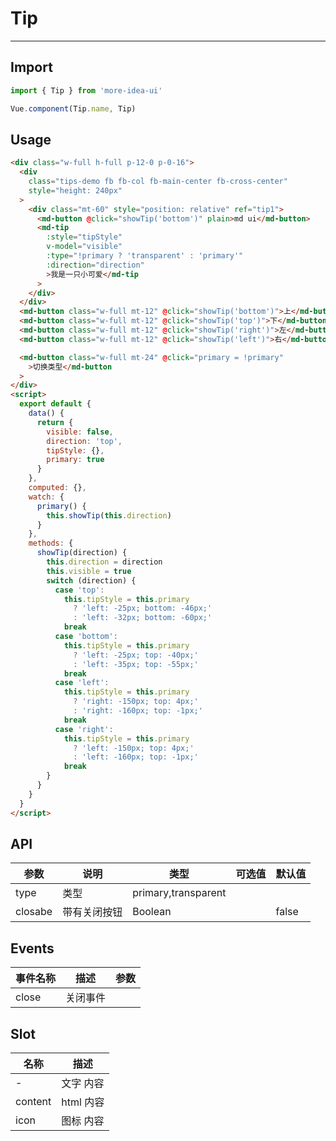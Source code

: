 <!--
 * @Descripttion:
 * @version:
 * @Author: lizt
 * @Date: 2021-01-08 15:14:21
 * @LastEditors: lizt
 * @LastEditTime: 2021-01-19 15:52:05
-->

# Tip

---

## Import

```javascript
import { Tip } from 'more-idea-ui'

Vue.component(Tip.name, Tip)
```

## Usage

```html
<div class="w-full h-full p-12-0 p-0-16">
  <div
    class="tips-demo fb fb-col fb-main-center fb-cross-center"
    style="height: 240px"
  >
    <div class="mt-60" style="position: relative" ref="tip1">
      <md-button @click="showTip('bottom')" plain>md ui</md-button>
      <md-tip
        :style="tipStyle"
        v-model="visible"
        :type="!primary ? 'transparent' : 'primary'"
        :direction="direction"
        >我是一只小可爱</md-tip
      >
    </div>
  </div>
  <md-button class="w-full mt-12" @click="showTip('bottom')">上</md-button>
  <md-button class="w-full mt-12" @click="showTip('top')">下</md-button>
  <md-button class="w-full mt-12" @click="showTip('right')">左</md-button>
  <md-button class="w-full mt-12" @click="showTip('left')">右</md-button>

  <md-button class="w-full mt-24" @click="primary = !primary"
    >切换类型</md-button
  >
</div>
<script>
  export default {
    data() {
      return {
        visible: false,
        direction: 'top',
        tipStyle: {},
        primary: true
      }
    },
    computed: {},
    watch: {
      primary() {
        this.showTip(this.direction)
      }
    },
    methods: {
      showTip(direction) {
        this.direction = direction
        this.visible = true
        switch (direction) {
          case 'top':
            this.tipStyle = this.primary
              ? 'left: -25px; bottom: -46px;'
              : 'left: -32px; bottom: -60px;'
            break
          case 'bottom':
            this.tipStyle = this.primary
              ? 'left: -25px; top: -40px;'
              : 'left: -35px; top: -55px;'
            break
          case 'left':
            this.tipStyle = this.primary
              ? 'right: -150px; top: 4px;'
              : 'right: -160px; top: -1px;'
            break
          case 'right':
            this.tipStyle = this.primary
              ? 'left: -150px; top: 4px;'
              : 'left: -160px; top: -1px;'
            break
        }
      }
    }
  }
</script>
```

## API

| 参数    | 说明         | 类型                | 可选值 | 默认值 |
| ------- | ------------ | ------------------- | ------ | ------ |
| type    | 类型         | primary,transparent |        |        |
| closabe | 带有关闭按钮 | Boolean             |        | false  |

## Events

| 事件名称 | 描述     | 参数 |
| -------- | -------- | ---- |
| close    | 关闭事件 |      |

## Slot

| 名称    | 描述      |
| ------- | --------- |
| -       | 文字 内容 |
| content | html 内容 |
| icon    | 图标 内容 |
